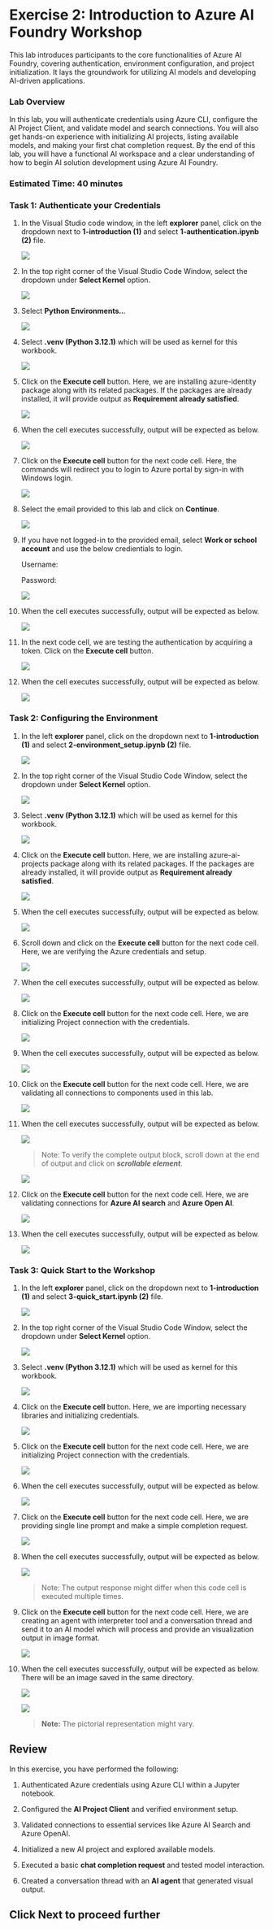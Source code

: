 # Exercise 2: Introduction to Azure AI Foundry Workshop 

This lab introduces participants to the core functionalities of Azure AI Foundry, covering authentication, environment configuration, and project initialization. It lays the groundwork for utilizing AI models and developing AI-driven applications.

### Lab Overview

In this lab, you will authenticate credentials using Azure CLI, configure the AI Project Client, and validate model and search connections. You will also get hands-on experience with initializing AI projects, listing available models, and making your first chat completion request. By the end of this lab, you will have a functional AI workspace and a clear understanding of how to begin AI solution development using Azure AI Foundry.

### Estimated Time: 40 minutes

### Task 1: Authenticate your Credentials 

1. In the Visual Studio code window, in the left **explorer** panel, click on the dropdown next to **1-introduction (1)** and select **1-authentication.ipynb (2)** file.

    ![](../images/step-1.png)

1. In the top right corner of the Visual Studio Code Window, select the dropdown under **Select Kernel** option.

    ![](../images/step-15.png)

1. Select **Python Environments..**.

    ![](../images/step-4.png)

1. Select **.venv (Python 3.12.1)** which will be used as kernel for this workbook.

    ![](../images/step-5.png)

1. Click on the **Execute cell** button. Here, we are installing azure-identity package along with its related packages. If the packages are already installed, it will provide output as **Requirement already satisfied**. 

    ![](../images/step-6.png)

1. When the cell executes successfully, output will be expected as below.

    ![](../images/dnd1.png)

1. Click on the **Execute cell** button for the next code cell. Here, the commands will redirect you to login to Azure portal by sign-in with Windows login.

    ![](../images/step-8.png)

1. Select the email provided to this lab and click on **Continue**.

    ![](../images/step-9.png)

1. If you have not logged-in to the provided email, select **Work or school account** and use the below credientials to login.
        
    Username:<inject key="AzureAdUserEmail"></inject>
    
    Password:<inject key="AzureAdUserPassword"></inject>
            
    ![](../images/step-9(1).png)

1. When the cell executes successfully, output will be expected as below.

    ![](../images/step-10.png)

1. In the next code cell, we are testing the authentication by acquiring a token. Click on the **Execute cell** button.

    ![](../images/step-12.png)

1. When the cell executes successfully, output will be expected as below.

    ![](../images/step-13.png)

### Task 2: Configuring the Environment

1. In the left **explorer** panel, click on the dropdown next to **1-introduction (1)** and select **2-environment_setup.ipynb (2)** file.

    ![](../images/step-14.png)

1. In the top right corner of the Visual Studio Code Window, select the dropdown under **Select Kernel** option.

    ![](../images/step-15.png)

1. Select **.venv (Python 3.12.1)** which will be used as kernel for this workbook.

    ![](../images/step-18.png)

1. Click on the **Execute cell** button. Here, we are installing azure-ai-projects package along with its related packages. If the packages are already installed, it will provide output as **Requirement already satisfied**. 

    ![](../images/step-19.png)

1. When the cell executes successfully, output will be expected as below.

    ![](../images/step-20.png)

1. Scroll down and click on the **Execute cell** button for the next code cell. Here, we are verifying the Azure credentials and setup.

    ![](../images/step-21.png)

1. When the cell executes successfully, output will be expected as below.

    ![](../images/step-22.png)

1. Click on the **Execute cell** button for the next code cell. Here, we are initializing Project connection with the credentials.

    ![](../images/step-23.png)

1. When the cell executes successfully, output will be expected as below.

    ![](../images/step-24.png)

1. Click on the **Execute cell** button for the next code cell. Here, we are validating all connections to components used in this lab.

    ![](../images/step-25.png)

1. When the cell executes successfully, output will be expected as below.

    ![](../images/step-26.png)
    > Note: To verify the complete output block, scroll down at the end of output and click on ***scrollable element***.
        
     ![](../images/step-27.png)

1. Click on the **Execute cell** button for the next code cell. Here, we are validating connections for **Azure AI search** and **Azure Open AI**.

    ![](../images/step-28.png)

1. When the cell executes successfully, output will be expected as below.

    ![](../images/step-29.png)

### Task 3: Quick Start to the Workshop

1. In the left **explorer** panel, click on the dropdown next to **1-introduction (1)** and select **3-quick_start.ipynb (2)** file.

    ![](../images/step-30.png)

1. In the top right corner of the Visual Studio Code Window, select the dropdown under **Select Kernel** option.

    ![](../images/step-31.png)

1. Select **.venv (Python 3.12.1)** which will be used as kernel for this workbook.

    ![](../images/step-34.png)

1. Click on the **Execute cell** button. Here, we are importing necessary libraries and initializing credentials.

    ![](../images/step-35.png)

1. Click on the **Execute cell** button for the next code cell. Here, we are initializing Project connection with the credentials.

    ![](../images/step-36.png)

1. When the cell executes successfully, output will be expected as below.

    ![](../images/step-37.png)

1. Click on the **Execute cell** button for the next code cell. Here, we are providing single line prompt and make a simple completion request.

    ![](../images/step-38.png)

1. When the cell executes successfully, output will be expected as below.

    ![](../images/step-39.png)
    >Note: The output response might differ when this code cell is executed multiple times.

1. Click on the **Execute cell** button for the next code cell. Here, we are creating an agent with interpreter tool and a conversation thread and send it to an AI model which will process and provide an visualization output in image format.

    ![](../images/step-40.png)

1. When the cell executes successfully, output will be expected as below. There will be an image saved in the same directory.

    ![](../images/step-41.png)

    ![](../images/step-42.png)

    >**Note:** The pictorial representation might vary.

## Review

In this exercise, you have performed the following:

1. Authenticated Azure credentials using Azure CLI within a Jupyter notebook.

2. Configured the **AI Project Client** and verified environment setup.

3. Validated connections to essential services like Azure AI Search and Azure OpenAI.

4. Initialized a new AI project and explored available models.

5. Executed a basic **chat completion request** and tested model interaction.

6. Created a conversation thread with an **AI agent** that generated visual output.

## Click **Next** to proceed further
